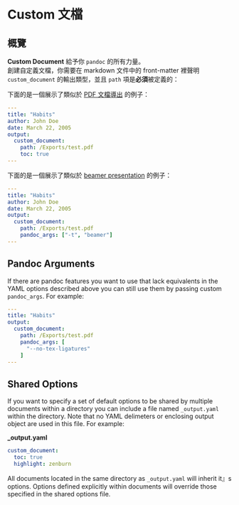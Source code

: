 # Custom 文檔

## 概覽

**Custom Document** 給予你 `pandoc` 的所有力量。  
創建自定義文檔，你需要在 markdown 文件中的 front-matter 裡聲明 `custom_document` 的輸出類型，並且 `path` 項是**必須**被定義的：

下面的是一個展示了類似於 [PDF 文檔導出](zh-tw/pandoc-pdf.md) 的例子：

```yaml
---
title: "Habits"
author: John Doe
date: March 22, 2005
output:
  custom_document:
    path: /Exports/test.pdf
    toc: true
---

```

下面的是一個展示了類似於 [beamer presentation](zh-tw/pandoc-beamer.md) 的例子：

```yaml
---
title: "Habits"
author: John Doe
date: March 22, 2005
output:
  custom_document:
    path: /Exports/test.pdf
    pandoc_args: ["-t", "beamer"]
---

```

## Pandoc Arguments

If there are pandoc features you want to use that lack equivalents in the YAML options described above you can still use them by passing custom `pandoc_args`. For example:

```yaml
---
title: "Habits"
output:
  custom_document:
    path: /Exports/test.pdf
    pandoc_args: [
      "--no-tex-ligatures"
    ]
---
```

## Shared Options

If you want to specify a set of default options to be shared by multiple documents within a directory you can include a file named `_output.yaml` within the directory. Note that no YAML delimeters or enclosing output object are used in this file. For example:

**\_output.yaml**

```yaml
custom_document:
  toc: true
  highlight: zenburn
```

All documents located in the same directory as `_output.yaml` will inherit it』s options. Options defined explicitly within documents will override those specified in the shared options file.
